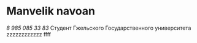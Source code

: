 # Manvelik navoan 
_8 985 085 33 83_
Студент Гжельского Государственного университета 
zzzzzzzzzzzz
ffff
